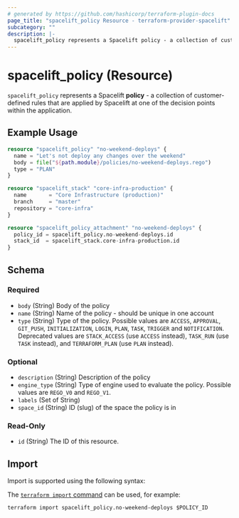 ```yaml
---
# generated by https://github.com/hashicorp/terraform-plugin-docs
page_title: "spacelift_policy Resource - terraform-provider-spacelift"
subcategory: ""
description: |-
  spacelift_policy represents a Spacelift policy - a collection of customer-defined rules that are applied by Spacelift at one of the decision points within the application.
---
```


# spacelift_policy (Resource)

`spacelift_policy` represents a Spacelift **policy** - a collection of customer-defined rules that are applied by Spacelift at one of the decision points within the application.

## Example Usage

```terraform
resource "spacelift_policy" "no-weekend-deploys" {
  name = "Let's not deploy any changes over the weekend"
  body = file("${path.module}/policies/no-weekend-deploys.rego")
  type = "PLAN"
}

resource "spacelift_stack" "core-infra-production" {
  name       = "Core Infrastructure (production)"
  branch     = "master"
  repository = "core-infra"
}

resource "spacelift_policy_attachment" "no-weekend-deploys" {
  policy_id = spacelift_policy.no-weekend-deploys.id
  stack_id  = spacelift_stack.core-infra-production.id
}
```

<!-- schema generated by tfplugindocs -->
## Schema

### Required

- `body` (String) Body of the policy
- `name` (String) Name of the policy - should be unique in one account
- `type` (String) Type of the policy. Possible values are `ACCESS`, `APPROVAL`, `GIT_PUSH`, `INITIALIZATION`, `LOGIN`, `PLAN`, `TASK`, `TRIGGER` and `NOTIFICATION`. Deprecated values are `STACK_ACCESS` (use `ACCESS` instead), `TASK_RUN` (use `TASK` instead), and `TERRAFORM_PLAN` (use `PLAN` instead).

### Optional

- `description` (String) Description of the policy
- `engine_type` (String) Type of engine used to evaluate the policy. Possible values are `REGO_V0` and `REGO_V1`.
- `labels` (Set of String)
- `space_id` (String) ID (slug) of the space the policy is in

### Read-Only

- `id` (String) The ID of this resource.

## Import

Import is supported using the following syntax:

The [`terraform import` command](https://developer.hashicorp.com/terraform/cli/commands/import) can be used, for example:

```shell
terraform import spacelift_policy.no-weekend-deploys $POLICY_ID
```
